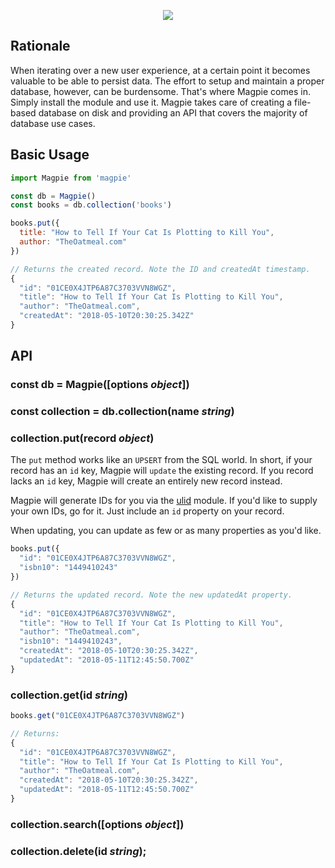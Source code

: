 <p align="center">
  <img src="http://www.capelio.com/images/magpie.jpg">
</p>

Rationale
---------

When iterating over a new user experience, at a certain point it becomes valuable to be able to persist data. The effort to setup and maintain a proper database, however, can be burdensome. That's where Magpie comes in. Simply install the module and use it. Magpie takes care of creating a file-based database on disk and providing an API that covers the majority of database use cases.

Basic Usage
-----------

```js
import Magpie from 'magpie'

const db = Magpie()
const books = db.collection('books')

books.put({
  title: "How to Tell If Your Cat Is Plotting to Kill You",
  author: "TheOatmeal.com"
})

// Returns the created record. Note the ID and createdAt timestamp.
{
  "id": "01CE0X4JTP6A87C3703VVN8WGZ",
  "title": "How to Tell If Your Cat Is Plotting to Kill You",
  "author": "TheOatmeal.com",
  "createdAt": "2018-05-10T20:30:25.342Z"
}
```

API
---

### const db = Magpie([options _object_])

### const collection = db.collection(name _string_)

### collection.put(record _object_)

The `put` method works like an `UPSERT` from the SQL world. In short, if your record has an `id` key, Magpie will `update` the existing record. If you record lacks an `id` key, Magpie will create an entirely new record instead.

Magpie will generate IDs for you via the [ulid](https://www.npmjs.com/package/ulid) module. If you'd like to supply your own IDs, go for it. Just include an `id` property on your record.

When updating, you can update as few or as many properties as you'd like.

```js
books.put({
  "id": "01CE0X4JTP6A87C3703VVN8WGZ",
  "isbn10": "1449410243"
})

// Returns the updated record. Note the new updatedAt property.
{
  "id": "01CE0X4JTP6A87C3703VVN8WGZ",
  "title": "How to Tell If Your Cat Is Plotting to Kill You",
  "author": "TheOatmeal.com",
  "isbn10": "1449410243",
  "createdAt": "2018-05-10T20:30:25.342Z",
  "updatedAt": "2018-05-11T12:45:50.700Z"
}
```

### collection.get(id _string_)

```js
books.get("01CE0X4JTP6A87C3703VVN8WGZ")

// Returns:
{
  "id": "01CE0X4JTP6A87C3703VVN8WGZ",
  "title": "How to Tell If Your Cat Is Plotting to Kill You",
  "author": "TheOatmeal.com",
  "createdAt": "2018-05-10T20:30:25.342Z",
  "updatedAt": "2018-05-11T12:45:50.700Z"
}
```

### collection.search([options _object_])

### collection.delete(id _string_);
